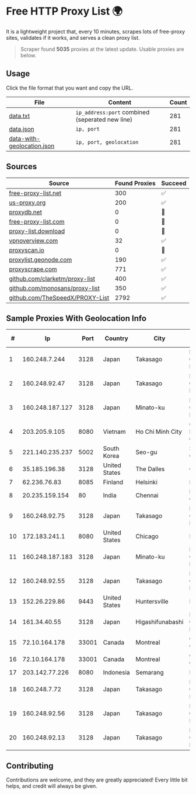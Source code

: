 
# Free HTTP Proxy List 🌍

It is a lightweight project that, every 10 minutes, scrapes lots of free-proxy sites, validates if it works, and serves a clean proxy list.


> Scraper found **5035** proxies at the latest update. Usable proxies are below.

## Usage

Click the file format that you want and copy the URL.


|File|Content|Count|
|----|-------|-----|
|[data.txt](https://raw.githubusercontent.com/themiralay/Proxy-List-World/master/data.txt)|`ip_address:port` combined (seperated new line)|281|
|[data.json](https://raw.githubusercontent.com/themiralay/Proxy-List-World/master/data.json)|`ip, port`|281|
|[data-with-geolocation.json](https://raw.githubusercontent.com/themiralay/Proxy-List-World/master/data-with-geolocation.json)|`ip, port, geolocation`|281|

## Sources

|Source|Found Proxies|Succeed|
|------|-------------|-------|
|[free-proxy-list.net](https://free-proxy-list.net)|300|✅|
|[us-proxy.org](https://www.us-proxy.org)|200|✅|
|[proxydb.net](http://proxydb.net)|0|🚫|
|[free-proxy-list.com](https://free-proxy-list.com/?page=&port=&type%5B%5D=http&type%5B%5D=https&up_time=0&search=Search)|0|🚫|
|[proxy-list.download](https://www.proxy-list.download/HTTP)|0|🚫|
|[vpnoverview.com](https://vpnoverview.com/privacy/anonymous-browsing/free-proxy-servers)|32|✅|
|[proxyscan.io](https://www.proxyscan.io)|0|🚫|
|[proxylist.geonode.com](https://proxylist.geonode.com/api/proxy-list?limit=300&page=1&sort_by=lastChecked&sort_type=desc&protocols=http,https)|190|✅|
|[proxyscrape.com](https://api.proxyscrape.com/v2/?request=displayproxies&protocol=http&timeout=10000&country=all&ssl=all&anonymity=all)|771|✅|
|[github.com/clarketm/proxy-list](https://raw.githubusercontent.com/clarketm/proxy-list/master/proxy-list-raw.txt)|400|✅|
|[github.com/monosans/proxy-list](https://raw.githubusercontent.com/monosans/proxy-list/main/proxies/http.txt)|350|✅|
|[github.com/TheSpeedX/PROXY-List](https://raw.githubusercontent.com/TheSpeedX/PROXY-List/master/http.txt)|2792|✅|


## Sample Proxies With Geolocation Info

|#|Ip|Port|Country|City|Internet Service Provider|
|-|--|----|-------|----|-------------------------|
|1|160.248.7.244|3128|Japan|Takasago|NTT PC Communications, Inc.|
|2|160.248.92.47|3128|Japan|Takasago|NTT PC Communications, Inc.|
|3|160.248.187.127|3128|Japan|Minato-ku|NTT PC Communications, Inc.|
|4|203.205.9.105|8080|Vietnam|Ho Chi Minh City|CMC Telecom Infrastructure Company|
|5|221.140.235.237|5002|South Korea|Seo-gu|SK Broadband Co Ltd|
|6|35.185.196.38|3128|United States|The Dalles|Google LLC|
|7|62.236.76.83|8085|Finland|Helsinki|DNA Oyj|
|8|20.235.159.154|80|India|Chennai|Microsoft Corporation|
|9|160.248.92.75|3128|Japan|Takasago|NTT PC Communications, Inc.|
|10|172.183.241.1|8080|United States|Chicago|Microsoft|
|11|160.248.187.183|3128|Japan|Minato-ku|NTT PC Communications, Inc.|
|12|160.248.92.55|3128|Japan|Takasago|NTT PC Communications, Inc.|
|13|152.26.229.86|9443|United States|Huntersville|MCNC|
|14|161.34.40.55|3128|Japan|Higashifunabashi|NTT PC Communications, Inc.|
|15|72.10.164.178|33001|Canada|Montreal|GloboTech Communications|
|16|72.10.164.178|33001|Canada|Montreal|GloboTech Communications|
|17|203.142.77.226|8080|Indonesia|Semarang|BIZNET|
|18|160.248.7.72|3128|Japan|Takasago|NTT PC Communications, Inc.|
|19|160.248.92.56|3128|Japan|Takasago|NTT PC Communications, Inc.|
|20|160.248.92.13|3128|Japan|Takasago|NTT PC Communications, Inc.|



## Contributing

Contributions are welcome, and they are greatly appreciated! Every
little bit helps, and credit will always be given.

